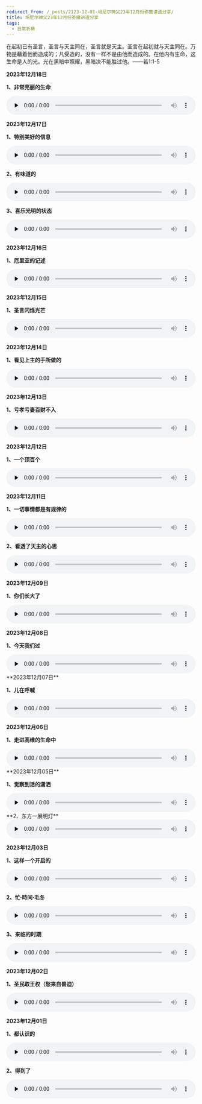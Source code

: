 ```yaml
---
redirect_from: /_posts/2123-12-01-培尼尔神父23年12月份弥撒讲道分享/
title: 培尼尔神父23年12月份弥撒讲道分享
tags:
  - 日常祈祷
---
```


在起初已有圣言，圣言与天主同在，圣言就是天主。圣言在起初就与天主同在。万物是藉着他而造成的；凡受造的，没有一样不是由他而造成的。在他内有生命，这生命是人的光。光在黑暗中照耀，黑暗决不能胜过他。——若1:1-5

**2023年12月18日**

**1、非常亮丽的生命**

<audio id="audio" style="width: 100%;height:50px;" controls="controls" preload="none">
      <source id="mp3" src="/2023.12/audio/231218liangli.mp3">
</audio>

**2023年12月17日**

**1、特别美好的信息**

<audio id="audio" style="width: 100%;height:50px;" controls="controls" preload="none">
      <source id="mp3" src="/2023.12/audio/231217meihao.mp3">
</audio>

**2、有味道的**

<audio id="audio" style="width: 100%;height:50px;" controls="controls" preload="none">
      <source id="mp3" src="/2023.12/audio/231217weidao.mp3">
</audio>

**3、喜乐光明的状态**

<audio id="audio" style="width: 100%;height:50px;" controls="controls" preload="none">
      <source id="mp3" src="/2023.12/audio/231217xile.mp3">
</audio>

**2023年12月16日**

**1、厄里亚的记述**

<audio id="audio" style="width: 100%;height:50px;" controls="controls" preload="none">
      <source id="mp3" src="/2023.12/audio/231216eli.mp3">
</audio>

**2023年12月15日**

**1、圣言闪烁光芒**

<audio id="audio" style="width: 100%;height:50px;" controls="controls" preload="none">
      <source id="mp3" src="/2023.12/audio/231215guangmang.mp3">
</audio>

**2023年12月14日**

**1、看见上主的手所做的**

<audio id="audio" style="width: 100%;height:50px;" controls="controls" preload="none">
      <source id="mp3" src="/2023.12/audio/231214zuode.mp3">
</audio>

**2023年12月13日**

**1、亏孝亏妻百财不入**

<audio id="audio" style="width: 100%;height:50px;" controls="controls" preload="none">
      <source id="mp3" src="/2023.12/audio/231213baicai.mp3">
</audio>

**2023年12月12日**

**1、一个顶百个**

<audio id="audio" style="width: 100%;height:50px;" controls="controls" preload="none">
      <source id="mp3" src="/2023.12/audio/231212yige.mp3">
</audio>

**2023年12月11日**

**1、一切事情都是有规律的**

<audio id="audio" style="width: 100%;height:50px;" controls="controls" preload="none">
      <source id="mp3" src="/2023.12/audio/231211guilv.mp3">
</audio>

**2、看透了天主的心思**

<audio id="audio" style="width: 100%;height:50px;" controls="controls" preload="none">
      <source id="mp3" src="/2023.12/audio/231211xinsi.mp3">
</audio>

**2023年12月09日**

**1、你们长大了**

<audio id="audio" style="width: 100%;height:50px;" controls="controls" preload="none">
      <source id="mp3" src="/2023.12/audio/231209nimen.mp3">
</audio>

**2023年12月08日**

**1、今天我们过**

<audio id="audio" style="width: 100%;height:50px;" controls="controls" preload="none">
      <source id="mp3" src="/2023.12/audio/231208women.mp3">
</audio>
**2023年12月07日**

**1、儿在呼喊**

<audio id="audio" style="width: 100%;height:50px;" controls="controls" preload="none">
      <source id="mp3" src="/2023.12/audio/231207huhan.mp3">
</audio>

**2023年12月06日**

**1、走进高维的生命中**

<audio id="audio" style="width: 100%;height:50px;" controls="controls" preload="none">
      <source id="mp3" src="/2023.12/audio/231206shengming.mp3">
</audio>
**2023年12月05日**

**1、觉察到活的潇洒**

<audio id="audio" style="width: 100%;height:50px;" controls="controls" preload="none">
      <source id="mp3" src="/2023.12/audio/231205juecha.mp3">
</audio>
**2、东方一展明灯**

<audio id="audio" style="width: 100%;height:50px;" controls="controls" preload="none">
      <source id="mp3" src="/2023.12/audio/231205ming.mp3">
</audio>

**2023年12月03日**

**1、这样一个开启的**

<audio id="audio" style="width: 100%;height:50px;" controls="controls" preload="none">
      <source id="mp3" src="/2023.12/audio/231203kaiqi.mp3">
</audio>

**2、忙·時间·毛冬**

<audio id="audio" style="width: 100%;height:50px;" controls="controls" preload="none">
      <source id="mp3" src="/2023.12/audio/231203maodong.mp3">
</audio>

**3、来临的时期**

<audio id="audio" style="width: 100%;height:50px;" controls="controls" preload="none">
      <source id="mp3" src="/2023.12/audio/231203lailin.mp3">
</audio>

**2023年12月02日**

**1、圣民取王权（愁来自兽迫）**

<audio id="audio" style="width: 100%;height:50px;" controls="controls" preload="none">
      <source id="mp3" src="/2023.12/audio/231202wangquan.mp3">
</audio>

**2023年12月01日**

**1、都认识的**

<audio id="audio" style="width: 100%;height:50px;" controls="controls" preload="none">
      <source id="mp3" src="/2023.12/audio/231201dourenshi.mp3">
</audio>

**2、得到了**

<audio id="audio" style="width: 100%;height:50px;" controls="controls" preload="none">
      <source id="mp3" src="/2023.12/audio/231201dedao.mp3">
</audio>
